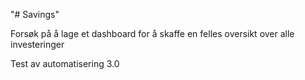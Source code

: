 "# Savings"

Forsøk på å lage et dashboard for å skaffe en felles oversikt over alle investeringer

Test av automatisering 3.0
